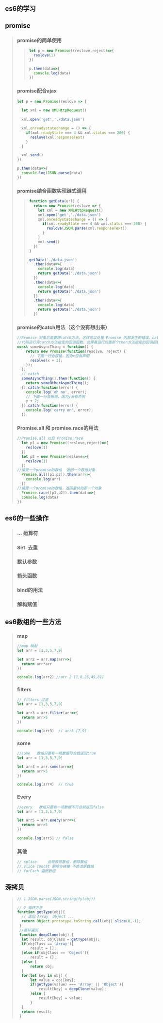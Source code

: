 ## es6的学习

## promise

> ### promise的简单使用
>
> > ```js
> > let p = new Promise((reslove,reject)=>{
> >   reslove(1)
> > })
> > 
> > p.then(data=>{
> >   console.log(data)
> > })
> > ```
>
> ### promise配合ajax
>
> ```js
> let p = new Promise(reslove => {
>   
>   let xml = new XMLHttpRequest()
>   
>   xml.open('get','./data.json')
> 
>   xml.onreadystatechange = () => {
>     if(xml.readyState === 4 && xml.status === 200) {
>       reslove(xml.responseText)
>     }
>   }
> 
>   xml.send()
> })
> 
> p.then(data=>{
>   console.log(JSON.parse(data)
> })
> ```
>
> ### promise结合函数实现链式调用
>
> > ```js
> > function getData(url) {
> >   return new Promise(reslove => {
> >     let xml = new XMLHttpRequest()  
> >     xml.open('get','./data.json')
> >     xml.onreadystatechange = () => {
> >       if(xml.readyState === 4 && xml.status === 200) {
> >         reslove(JSON.parse(xml.responseText))
> >       }
> >     }
> >     xml.send()
> >   })
> > }
> > 
> > getData('./data.json')
> >   .then(data=>{
> >     console.log(data)
> >     return getData('./data.json')
> >   })
> >   .then(data=>{
> >     console.log(data)
> >     return getData('./data.json')
> >   })
> >   .then(data=>{
> >     console.log(data)
> >     return getData('./data.json')
> >   })
> > ```
>
> ### promise的catch用法（这个没有想出来）
>
> ```js
> //Promise 对象后面要跟catch方法，这样可以处理 Promise 内部发生的错误。catch方法返回的还是一个 Promise 对象，因此后面还可以接着调用then方法。
> //代码运行完catch方法指定的回调函数，会接着运行后面那个then方法指定的回调函数。如果没有报错，则会跳过catch方法。此时，要是最后的then方法里面报错，就与前面的catch无关了。
> const someAsyncThing = function() {
>     return new Promise(function(resolve, reject) {
>       // 下面一行会报错，因为x没有声明
>       resolve(x + 2);
>     });
>   };
>   // catch
>   someAsyncThing().then(function() {
>     return someOtherAsyncThing();
>   }).catch(function(error) {
>     console.log('oh no', error);
>     // 下面一行会报错，因为y没有声明
>     y + 2;
>   }).catch(function(error) {
>     console.log('carry on', error);
>   });
> 
> ```
>
> ### Promise.all 和 promise.race的用法
>
> ```js
> //Promise.all 以及 Promise.race
>   let p1 = new Promise((reslove,reject)=>{
>     reslove(1)
>   })
>   let p2 = new Promise(reslove=>{
>     reslove(1)
>   })
> //接受一个promise的数组  返回一个数组对象
>   Promise.all([p1,p2]).then(arr=>{
>     console.log(arr)
>   })
> //接受一个promise的数组，返回最快的那一个对象
> 	Promise.race([p1,p2]).then(data=>{
>   console.log(data)
> })
> ```
>
>   

## es6的一些操作

> ### … 运算符
>
> ### Set. 去重
>
> ### 默认参数
>
> ### 箭头函数
>
> ### bind的用法
>
> ### 解构赋值

## es6数组的一些方法

> ### map
>
> ```js
> //map 映射
> let arr = [1,3,5,7,9]
> 
> let arr2 = arr.map(arr=>{
>   return arr*arr
> })
> 
> console.log(arr2) //arr 2 [1,8,25,49,81]
> ```
>
> ### filters
>
> ```js
> // filters 过滤
> let arr = [1,3,5,7,9]
> 
> let arr3 = arr.filter(arr=>{
>   return arr>5
> })
> 
> console.log(arr3)  // arr3 [7,9]
> ```
>
> ### some
>
> ```js
> //some   数组只要有一项数据符合就返回true
> let arr = [1,3,5,7,9]
> 
> let arr4 = arr.some(arr=>{
>   return arr>5
> })
> 
> console.log(arr4)  // true
> ```
>
> ### Every
>
> ```js
> //every   数组只要有一项数据不符合就返回false
> let arr = [1,3,5,7,9]
> 
> let arr5 = arr.every(arr=>{
>   return arr>5
> })
> 
> console.log(arr5) // false
> ```
>
> ### 其他
>
> ```js
> // splice		会修改原数组，删除数组
> // slice concat 删除与拼接 不修改原数组
> // forEach 遍历数组
> ```
>
>  

## 深拷贝

> ```js
> // 1 JSON.parse(JSON.stringify(obj))
> 
> // 2 循环方法
> function getType(obj){
>   // 返回 Array  Object ... 
>   return Object.prototype.toString.call(obj).slice(8,-1);
>  }
>  //循环遍历
>  function deepClone(obj) {
>   let result, objClass = getType(obj);
>   if(objClass == 'Array'){
>       result = [];
>   }else if(objClass == 'Object'){
>       result = {};
>   }else {
>       return obj;
>   }
>   for(let key in obj) {
>       let value = obj[key];
>       if(getType(value) === 'Array' || 'Object'){
>           result[key] = deepClone(value);
>       }else {
>           result[key] = value;
>       }
>   }
>   return result;
>  }
> ```
>
> 